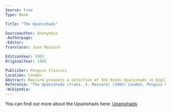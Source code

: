 ```yaml
---
Source: true
Type: Book

Title: "The Upanishads"

Sourceauthor: Anonymous
-Authorpage:
-Editor:
Translator: Juan Mascaró

EditionYear: 1965
OriginalYear: 1965

Publisher: Penguin Classics
Location: London
Abstract: Mascaró presents a selection of the Hindu Upanishads in English translation.
Reference: "The Upanishads (trans. J. Mascaró) (1965) London, Penguin Classics."
-Wikipedia:
---
```

You can find out more about the Upanishads here: [Upanishads](/p/upanishads/).